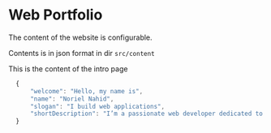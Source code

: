 # Web Portfolio

The content of the website is configurable.

Contents is in json format in dir `src/content`

This is the content of the intro page
```js
  {
      "welcome": "Hello, my name is",
      "name": "Noriel Nahid",
      "slogan": "I build web applications",
      "shortDescription": "I’m a passionate web developer dedicated to crafting fine and dynamic digital experiences. Let's build something amazing together!."
  }
```
